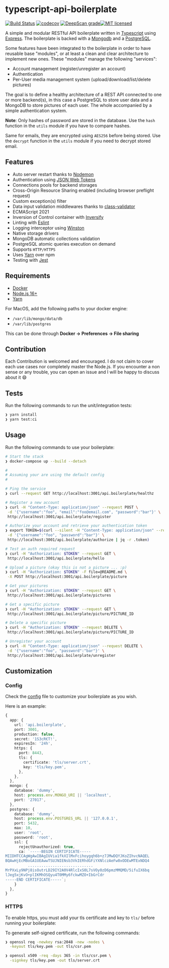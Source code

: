 # typescript-api-boilerplate

[![Build Status](https://travis-ci.com/TommyStarK/typescript-api-boilerplate.svg?branch=master)](https://travis-ci.org/TommyStarK/typescript-api-boilerplate) [![codecov](https://codecov.io/gh/TommyStarK/typescript-api-boilerplate/branch/master/graph/badge.svg?token=Qz2QLJRvGX)](https://codecov.io/gh/TommyStarK/typescript-api-boilerplate) [![DeepScan grade](https://deepscan.io/api/teams/10558/projects/15256/branches/301878/badge/grade.svg)](https://deepscan.io/dashboard#view=project&tid=10558&pid=15256&bid=301878)[![MIT licensed](https://img.shields.io/badge/license-MIT-blue.svg)](./LICENSE)

A simple and modular RESTful API boilerplate written in [Typescript](https://www.typescriptlang.org/) using [Express](https://expressjs.com/). The boilerplate is backed with a  [Mongodb](https://www.mongodb.com/) and a [PostgreSQL](https://www.postgresql.org/).

Some features have been integrated to the boilerplate in order to have reusable base "modules", or at least a clean and clear architecture to implement new ones. These "modules" manage the following "services":

- Account management (register/unregister an account)
- Authentication
- Per-User media management system (upload/download/list/delete pictures)

The goal is to define a healthy architecture of a REST API connected to one or more backend(s), in this case a PostgreSQL to store user data and a MongoDB to store pictures of each user. The whole accompanied by a simple authentication system.

**Note**: Only hashes of password are stored in the database. Use the `hash` function in the
`utils` module if you have to compare hashes.

Same for emails, they are encrypted using `AES256` before being stored. Use the `decrypt`
function in the `utils` module if you need to decrypt stored email.

## Features

- Auto server restart thanks to [Nodemon](https://github.com/remy/nodemon)
- Authentication using [JSON Web Tokens](https://jwt.io/)
- Connections pools for backend storages
- Cross-Origin Resource Sharing enabled (including browser preflight request)
- Custom exception(s) filter
- Data input validation middlewares thanks to [class-validator](https://github.com/typestack/class-validator)
- ECMAScript 2021
- Inversion of Control container with [Inversify](https://github.com/inversify/InversifyJS)
- Linting with [Eslint](https://eslint.org/)
- Logging interceptor using [Winston](https://github.com/winstonjs/winston)
- Native storage drivers
- MongoDB automatic collections validation
- PostgreSQL atomic queries execution on demand
- Supports `HTTP/HTTPS`
- Uses [Yarn](https://yarnpkg.com/en/) over npm
- Testing with [Jest](https://github.com/facebook/jest)

## Requirements

- [Docker](https://www.docker.com)
- [Node.js 16+](https://nodejs.org/en/)
- [Yarn](https://yarnpkg.com/)

For MacOS, add the following paths to your docker engine:

- `/var/lib/mongo/data/db`
- `/var/lib/postgres`

This can be done through **Docker -> Preferences -> File sharing**

## Contribution

Each Contribution is welcomed and encouraged. I do not claim to cover each use cases nor completely master the Node.js. If you encounter a non sense or any trouble, you can open an issue and I will be happy to discuss about it :smile:

## Tests

Run the following commands to run the unit/integration tests:

 ```bash
❯ yarn install
❯ yarn test:ci
 ```

## Usage

Run the following commands to use your boilerplate:

 ```bash
# Start the stack
❯ docker-compose up --build --detach

#
# Assuming your are using the default config
#

# Ping the service
❯ curl --request GET http://localhost:3001/api.boilerplate/healthz

# Register a new account
❯ curl -H "Content-Type: application/json" --request POST \
  -d '{"username":"foo", "email":"foo@email.com", "password":"bar"}' \
  http://localhost:3001/api.boilerplate/register

# Authorize your account and retrieve your authentication token
❯ export TOKEN=$(curl --silent -H "Content-Type: application/json" --request POST \
  -d '{"username":"foo", "password":"bar"}' \
  http://localhost:3001/api.boilerplate/authorize | jq -r .token)

# Test an auth required request
❯ curl -H "Authorization: $TOKEN" --request GET \
  http://localhost:3001/api.boilerplate/hello

# Upload a picture (okay this is not a picture ... :p)
❯ curl -H "Authorization: $TOKEN" -F file=@README.md \
  -X POST http://localhost:3001/api.boilerplate/picture

# Get your pictures
❯ curl -H "Authorization: $TOKEN" --request GET \
  http://localhost:3001/api.boilerplate/pictures

# Get a specific picture
❯ curl -H "Authorization: $TOKEN" --request GET \
  http://localhost:3001/api.boilerplate/picture/PICTURE_ID

# Delete a specific picture
❯ curl -H "Authorization: $TOKEN" --request DELETE \
  http://localhost:3001/api.boilerplate/picture/PICTURE_ID

# Unregister your account
❯ curl -H "Content-Type: application/json" --request DELETE \
  -d '{"username":"foo", "password":"bar"}' \
  http://localhost:3001/api.boilerplate/unregister
 ```

## Customization

### Config

Check the [config](https://github.com/TommyStarK/typescript-api-boilerplate/blob/master/src/config.ts) file to customize your boilerplate as you wish.

Here is an example:

  ```typescript
  {
    app: {
      url: 'api.boilerplate',
      port: 3001,
      production: false,
      secret: '1S3cR€T!',
      expiresIn: '24h',
      https: {
        port: 8443,
        tls: {
          certificate: 'tls/server.crt',
          key: 'tls/key.pem',
        },
      },
    },
    mongo: {
      database: 'dummy',
      host: process.env.MONGO_URI || 'localhost',
      port: '27017',
    },
    postgres: {
      database: 'dummy',
      host: process.env.POSTGRES_URL || '127.0.0.1',
      port: 5432,
      max: 10,
      user: 'root',
      password: 'root',
      ssl: {
        rejectUnauthorized: true,
        ca: `-----BEGIN CERTIFICATE-----
MIIDHTCCAgWgAwIBAgIUVia1fkXIlMxFcihoygqh6b+z7JMwDQYJKoZIhvcNAQEL
BQAwHjEcMBoGA1UEAwwTSUJNIENsb3VkIERhdGFiYXNlczAeFw0xODEwMTExNDQ4
            .............................
MrPXxLy9NPj8isOutrLD29IY2A0V4RlcIxS0L7sVOy0zD6pmzMMQMD/5ifuIX6bq
lJeg5xjKvO+plIKMhOSQyu4T0MMy6fckwMZO+IbGrCdr
-----END CERTIFICATE-----`;
      }
    },
  }
  ```

### HTTPS

To enable https, you must add your tls certificate and key to `tls/` before running your boilerplate:

To generate self-signed certificate, run the following commands:

```bash
❯ openssl req -newkey rsa:2048 -new -nodes \
  -keyout tls/key.pem -out tls/csr.pem

❯ openssl x509 -req -days 365 -in tls/csr.pem \
  -signkey tls/key.pem -out tls/server.crt
```
